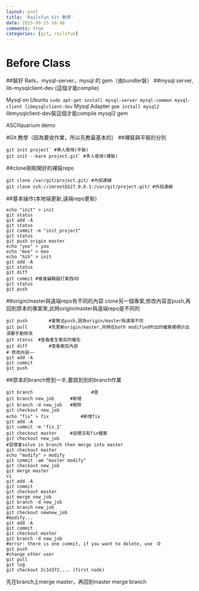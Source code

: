 ```yaml
---
layout: post
title: 'Railsfun Git 教學'
date: 2015-09-25 10:48
comments: true
categories: [git, railsfun]
---
```

# Before Class
##裝好 Rails，mysql-server，mysql 的 gem（由bundler裝）
##mysql server, lib-mysqlclient-dev (這個才能complie)

Mysql on Ubuntu `sudo apt-get install mysql-server mysql-common mysql-client libmysqlclient-dev`
Mysql Adapter `gem install mysql2`
libmysqlclient-dev裝這個才能compile mysql2 gem

ASCIIquarium demo


#Git 教學（因為要收作業，所以先教最基本的）
##裸裝與平裝的分別
```
git init project` #單人使用(平裝)
git init --bare project.git` #多人使用(裸裝)
```
##clone剛剛開好的裸裝repo
```
git clone /var/git/project.git/ #內部連線
git clone ssh://imroot@127.0.0.1:/var/git/project.git/ #外部連線
```
##基本操作(本地端更新,遠端repo更新)
```
echo "init" > init
git status
git add -A
git status
git commit -m "init_project"
git status
git push origin master
echo "yoo" > yoo
echo "moo" > moo
echo "hih" > init
git add -A
git status
git diff
git commit #會進編輯器打東西XD
git status
git push
```

##origin/master與遠端repo有不同的內容
clone另一個專案,修改內容並push,再回到原本的專案來,此時origin/master與遠端repo是不同的
```
git push		#會無法push,因為origin/master與遠端不同
git pull		#先更新origin/master,同時在both modified列出的檔案裡標示出須要手動修改
git status	#查看產生衝突的檔名
git diff		#查看衝突內容
# 修改內容~~
git add -A
git commit
git push
```

##原本的branch修到一半,要跳到別的branch作業
```
git branch 						#查
git branch new_job		#新增
git branch -d new_job	#刪除
git checkout new_job
echo "fix" > fix			#新增fix
git add -A
git commit -m 'fix_1'
git checkout master		#這裡沒有fix檔案
git checkout new_job
#習慣會solve in branch then merge into master
git checkout master
echo "modify" > modify
git commit -am "master modify"
git checkout new_job
git merge master
vi
git add -A
git commit
git checkout master
git merge new_job
git branch -d new_job
git branch new_job
git checkout newnew_job
#modify...
git add -A
git commit
git checkout master
git branch -d new_job
#error: there is one commit, if you want to delete, use -D
git push
#change other user
git pull
git log
git checkout 2c1d372.... (first node)
```

先在branch上merge master，再回到master merge branch